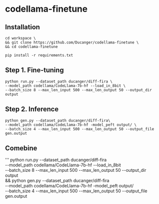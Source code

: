 # codellama-finetune

## Installation

```
cd workspace \
&& git clone https://github.com/Ducanger/codellama-finetune \
&& cd codellama-finetune
```

```
pip install -r requirements.txt
```

## Step 1. Fine-tuning

```
python run.py --dataset_path ducanger/diff-fira \
--model_path codellama/CodeLlama-7b-hf --load_in_8bit \
--batch_size 8 --max_len_input 500 --max_len_output 50 --output_dir output
```

## Step 2. Inference

```
python gen.py --dataset_path ducanger/diff-fira\
--model_path codellama/CodeLlama-7b-hf -model_peft output/ \
--batch_size 4 --max_len_input 500 --max_len_output 50 --output_file gen.output
```

## Comebine

'''
python run.py --dataset_path ducanger/diff-fira \
--model_path codellama/CodeLlama-7b-hf --load_in_8bit \
--batch_size 8 --max_len_input 500 --max_len_output 50 --output_dir output \
&& python gen.py --dataset_path ducanger/diff-fira \
--model_path codellama/CodeLlama-7b-hf -model_peft output/ \
--batch_size 4 --max_len_input 500 --max_len_output 50 --output_file gen.output